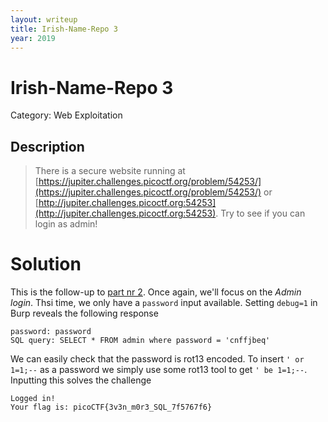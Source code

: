 ```yaml
---
layout: writeup
title: Irish-Name-Repo 3
year: 2019
---
```

# Irish-Name-Repo 3
Category: Web Exploitation

## Description

> There is a secure website running at [https://jupiter.challenges.picoctf.org/problem/54253/](https://jupiter.challenges.picoctf.org/problem/54253/) or [http://jupiter.challenges.picoctf.org:54253](http://jupiter.challenges.picoctf.org:54253). Try to see if you can login as admin!

# Solution

This is the follow-up to [part nr 2](./Irish-Name-Repo_2.md). Once again, we'll focus on the *Admin login*. Thsi time, we only have a `password` input available. Setting `debug=1` in Burp reveals the following response
```
password: password
SQL query: SELECT * FROM admin where password = 'cnffjbeq'
```
We can easily check that the password is rot13 encoded. To insert `' or 1=1;--` as a password we simply use some rot13 tool to get `' be 1=1;--`. Inputting this solves the challenge
```
Logged in!
Your flag is: picoCTF{3v3n_m0r3_SQL_7f5767f6}
```